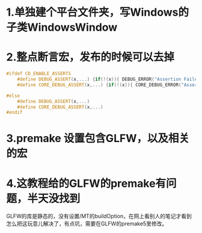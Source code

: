 # 1.单独建个平台文件夹，写Windows的子类WindowsWindow

# 2.整点断言宏，发布的时候可以去掉
```c++
#ifdef CD_ENABLE_ASSERTS
	#define DEBUG_ASSERT(x,...) {if(!(x)){ DEBUG_ERROR("Assertion Failed: {0}",__VA_ARGS__);__debugbreak();}}
	#define CORE_DEBUG_ASSERT(x,...) {if(!(x)){ CORE_DEBUG_ERROR("Assertion Failed: {0}",__VA_ARGS__);__debugbreak();}}

#else
	#define DEBUG_ASSERT(x,...)
	#define CORE_DEBUG_ASSERT(x,...)
#endif
```

# 3.premake 设置包含GLFW，以及相关的宏


# 4.这教程给的GLFW的premake有问题，半天没找到
GLFW的库是静态的，没有设置/MT的buildOption，在网上看别人的笔记才看到怎么把这玩意儿解决了，有点坑，需要在GLFW的premake5里修改。
